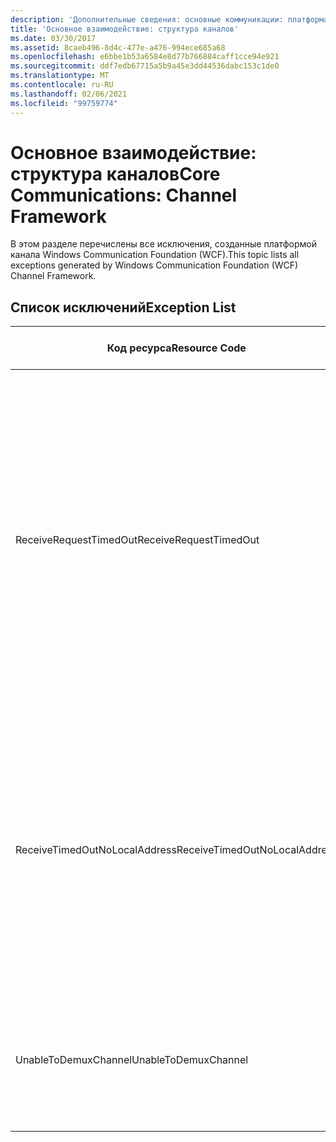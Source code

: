 ```yaml
---
description: 'Дополнительные сведения: основные коммуникации: платформа каналов'
title: 'Основное взаимодействие: структура каналов'
ms.date: 03/30/2017
ms.assetid: 8caeb496-8d4c-477e-a476-994ece685a68
ms.openlocfilehash: e6bbe1b53a6584e8d77b766884caff1cce94e921
ms.sourcegitcommit: ddf7edb67715a5b9a45e3dd44536dabc153c1de0
ms.translationtype: MT
ms.contentlocale: ru-RU
ms.lasthandoff: 02/06/2021
ms.locfileid: "99759774"
---
```

# <a name="core-communications-channel-framework"></a><span data-ttu-id="741c2-103">Основное взаимодействие: структура каналов</span><span class="sxs-lookup"><span data-stu-id="741c2-103">Core Communications: Channel Framework</span></span>

<span data-ttu-id="741c2-104">В этом разделе перечислены все исключения, созданные платформой канала Windows Communication Foundation (WCF).</span><span class="sxs-lookup"><span data-stu-id="741c2-104">This topic lists all exceptions generated by Windows Communication Foundation (WCF) Channel Framework.</span></span>  
  
## <a name="exception-list"></a><span data-ttu-id="741c2-105">Список исключений</span><span class="sxs-lookup"><span data-stu-id="741c2-105">Exception List</span></span>  
  
|<span data-ttu-id="741c2-106">Код ресурса</span><span class="sxs-lookup"><span data-stu-id="741c2-106">Resource Code</span></span>|<span data-ttu-id="741c2-107">Строка ресурса</span><span class="sxs-lookup"><span data-stu-id="741c2-107">Resource String</span></span>|  
|-------------------|---------------------|  
|<span data-ttu-id="741c2-108">ReceiveRequestTimedOut</span><span class="sxs-lookup"><span data-stu-id="741c2-108">ReceiveRequestTimedOut</span></span>|<span data-ttu-id="741c2-109">Время ожидания полученного запроса определенного локального адреса истекло по прошествии заданного времени.</span><span class="sxs-lookup"><span data-stu-id="741c2-109">The received request on the specified local address has timed out after the specified time.</span></span> <span data-ttu-id="741c2-110">Возможно, выделенное для этой операции время было частью более длительного времени ожидания.</span><span class="sxs-lookup"><span data-stu-id="741c2-110">The time allotted to this operation may have been a portion of a longer timeout.</span></span>|  
|<span data-ttu-id="741c2-111">ReceiveTimedOutNoLocalAddress</span><span class="sxs-lookup"><span data-stu-id="741c2-111">ReceiveTimedOutNoLocalAddress</span></span>|<span data-ttu-id="741c2-112">Срок ожидания операции получения истек по прошествии заданного времени.</span><span class="sxs-lookup"><span data-stu-id="741c2-112">The receive operation has timed out after the specified time.</span></span> <span data-ttu-id="741c2-113">Возможно, выделенное для этой операции время было частью более длительного времени ожидания.</span><span class="sxs-lookup"><span data-stu-id="741c2-113">The time allotted to this operation may have been a portion of a longer timeout.</span></span>|  
|<span data-ttu-id="741c2-114">UnableToDemuxChannel</span><span class="sxs-lookup"><span data-stu-id="741c2-114">UnableToDemuxChannel</span></span>|<span data-ttu-id="741c2-115">Нет доступного канала для получения сообщения с заданным действием.</span><span class="sxs-lookup"><span data-stu-id="741c2-115">No channel is available to accept the message with the specified action.</span></span>|

